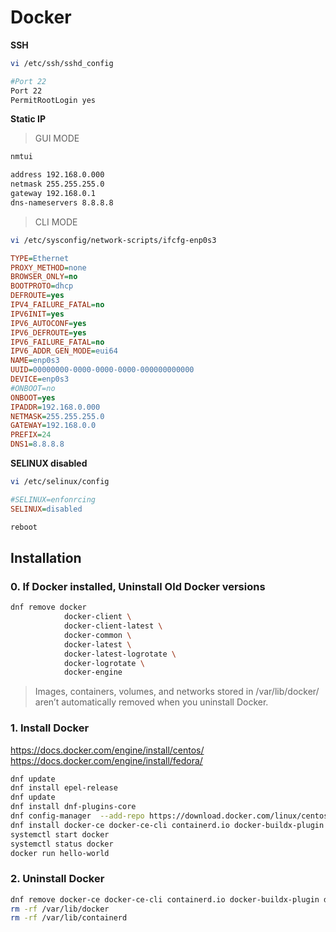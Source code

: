 # Docker

__SSH__

```bash
vi /etc/ssh/sshd_config
```
```bash
#Port 22
Port 22
PermitRootLogin yes
```
__Static IP__
> GUI MODE
```bash
nmtui
```
```bash
address 192.168.0.000
netmask 255.255.255.0
gateway 192.168.0.1
dns-nameservers 8.8.8.8
```
> CLI MODE
```bash
vi /etc/sysconfig/network-scripts/ifcfg-enp0s3
```
```ini
TYPE=Ethernet
PROXY_METHOD=none
BROWSER_ONLY=no
BOOTPROTO=dhcp
DEFROUTE=yes
IPV4_FAILURE_FATAL=no
IPV6INIT=yes
IPV6_AUTOCONF=yes
IPV6_DEFROUTE=yes
IPV6_FAILURE_FATAL=no
IPV6_ADDR_GEN_MODE=eui64
NAME=enp0s3
UUID=00000000-0000-0000-0000-000000000000
DEVICE=enp0s3
#ONBOOT=no
ONBOOT=yes
IPADDR=192.168.0.000
NETMASK=255.255.255.0
GATEWAY=192.168.0.0
PREFIX=24
DNS1=8.8.8.8
```

__SELINUX disabled__

```bash
vi /etc/selinux/config
```
```ini
#SELINUX=enfonrcing
SELINUX=disabled
```
```bash
reboot
```
## Installation
### 0. If Docker installed, Uninstall Old Docker versions
```bash
dnf remove docker  
            docker-client \ 
            docker-client-latest \  
            docker-common \  
            docker-latest \  
            docker-latest-logrotate \  
            docker-logrotate \  
            docker-engine  
```
> Images, containers, volumes, and networks stored in /var/lib/docker/ aren’t automatically removed when you uninstall Docker.

### 1. Install Docker

https://docs.docker.com/engine/install/centos/  
https://docs.docker.com/engine/install/fedora/

```bash
dnf update
dnf install epel-release
dnf update
dnf install dnf-plugins-core
dnf config-manager	--add-repo https://download.docker.com/linux/centos/docker-ce.repo
dnf install docker-ce docker-ce-cli containerd.io docker-buildx-plugin docker-compose-plugin
systemctl start docker
systemctl status docker
docker run hello-world
```

### 2. Uninstall Docker
```bash
dnf remove docker-ce docker-ce-cli containerd.io docker-buildx-plugin docker-compose-plugin docker-ce-rootless-extras
rm -rf /var/lib/docker
rm -rf /var/lib/containerd
```
